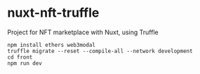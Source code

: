 # nuxt-nft-truffle
Project for NFT marketplace with Nuxt, using Truffle 

```shell
npm install ethers web3modal 
truffle migrate --reset --compile-all --network development
cd front
npm run dev

```